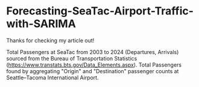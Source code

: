 # Forecasting-SeaTac-Airport-Traffic-with-SARIMA
Thanks for checking my article out!

Total Passengers at SeaTac from 2003 to 2024 (Departures, Arrivals) sourced from the Bureau of Transportation Statistics (https://www.transtats.bts.gov/Data_Elements.aspx). Total Passengers found by aggregating "Origin" and "Destination" passenger counts at Seattle–Tacoma International Airport.
